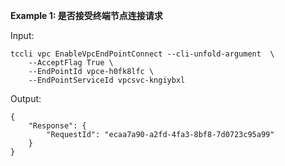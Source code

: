 **Example 1: 是否接受终端节点连接请求**



Input: 

```
tccli vpc EnableVpcEndPointConnect --cli-unfold-argument  \
    --AcceptFlag True \
    --EndPointId vpce-h0fk8lfc \
    --EndPointServiceId vpcsvc-kngiybxl
```

Output: 
```
{
    "Response": {
        "RequestId": "ecaa7a90-a2fd-4fa3-8bf8-7d0723c95a99"
    }
}
```

